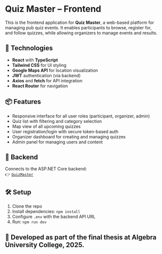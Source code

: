 # Quiz Master – Frontend

This is the frontend application for **Quiz Master**, a web-based platform for managing pub quiz events. It enables participants to browse, register for, and follow quizzes, while allowing organizers to manage events and results.

## 🚀 Technologies
- **React** with **TypeScript**
- **Tailwind CSS** for UI styling
- **Google Maps API** for location visualization
- **JWT** authentication (via backend)
- **Axios** and **fetch** for API integration
- **React Router** for navigation

## 📦 Features
- Responsive interface for all user roles (participant, organizer, admin)
- Quiz list with filtering and category selection
- Map view of all upcoming quizzes
- User registration/login with secure token-based auth
- Organizer dashboard for creating and managing quizzes
- Admin panel for managing users and content

## 🔗 Backend
Connects to the ASP.NET Core backend:  
👉 [`QuizMaster`](https://github.com/bravenscak/QuizMaster)

## 🛠️ Setup
1. Clone the repo
2. Install dependencies: `npm install`
3. Configure `.env` with the backend API URL
4. Run: `npm run dev`

## 📍 Developed as part of the final thesis at Algebra University College, 2025.
